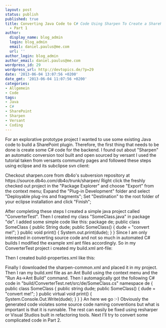 ```yaml
---
layout: post
status: publish
published: true
title: Converting Java Code to C# Code Using Sharpen To Create a SharePoint Solution
  - Part 1
author:
  display_name: blog_admin
  login: blog_admin
  email: daniel.paulus@me.com
  url: ''
author_login: blog_admin
author_email: daniel.paulus@me.com
wordpress_id: 29
wordpress_url: http://devtopics.de/?p=29
date: '2013-06-04 13:07:56 +0200'
date_gmt: '2013-06-04 11:07:56 +0200'
categories:
- Allgemein
- Code
tags:
- Java
- C#
- SharePoint
- Sharpen
- Versant
- Coding
---
```

For an explorative prototype project I wanted to use some existing Java code to build a SharePoint plugin. Therefore, the first thing that needs to be done is create some C# code for the backend. I found out about "Sharpen" an automatic conversion tool built and open sourced by versant
I used the tutorial taken from versants community pages and followed these steps using eclipse and its subclipse svn client:

Checkout sharpen.core from db4o's subversion repository at https:&#47;&#47;source.db4o.com&#47;db4o&#47;trunk&#47;sharpen&#47;
Right click the freshly checked out project in the "Package Explorer" and choose "Export" from the context menu;
Expand the "Plug-in Development" folder and select "Deployable plug-ins and fragments";
Set "Destination" to the root folder of your eclipse installation and click "Finish";

After completing these steps I created a simple java project called "ConverterTest". Then I created my class "SomeClass.java" in package "de". I added some simple code like this:
package de;
public class SomeClass {
	public String dude;
	public SomeClass() {
		dude = "convert me!";
	}
	public void print() {
		System.out.print(dude);
	}
}
Since I am only interested in converting source code and not so much in automated C# builds I modified the example xml ant files accordingly. So in my ConverterTest project i created my build.xml ant-file:


        
        
        

            
            
        
        
            
        
    
Then I created build-properties.xml like this:




    
Finally I downloaded the sharpen-common.xml and placed it in my project. Then I ran my build.xml file as an Ant Build using the context menu and the "Run As->Ant Build" command. Then I automagically got the following C# code in "build&#47;ConverterTest.net&#47;src&#47;de&#47;SomeClass.cs"
namespace de
{
	public class SomeClass
	{
		public string dude;
		public SomeClass()
		{
			dude = "convert me!";
		}
		public virtual void print()
		{
			System.Console.Out.Write(dude);
		}
	}
}
An here we go :-) Obviously the generated code violates some source code naming conventions but what is important is that it is runnable. The rest can easily be fixed using resharper or Visual Studios built in refactoring tools. Next I'll try to convert some complicated code in Part 2.
